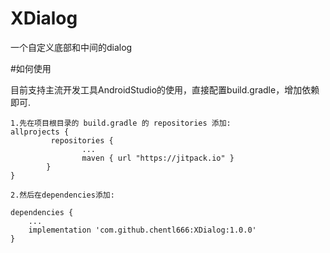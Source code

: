 # XDialog
一个自定义底部和中间的dialog

#如何使用

目前支持主流开发工具AndroidStudio的使用，直接配置build.gradle，增加依赖即可.
	
	1.先在项目根目录的 build.gradle 的 repositories 添加:
	allprojects {
			 repositories {
					...
					maven { url "https://jitpack.io" }
			}
	}
	
	2.然后在dependencies添加:

	dependencies {
		...
		implementation 'com.github.chentl666:XDialog:1.0.0'
	}
